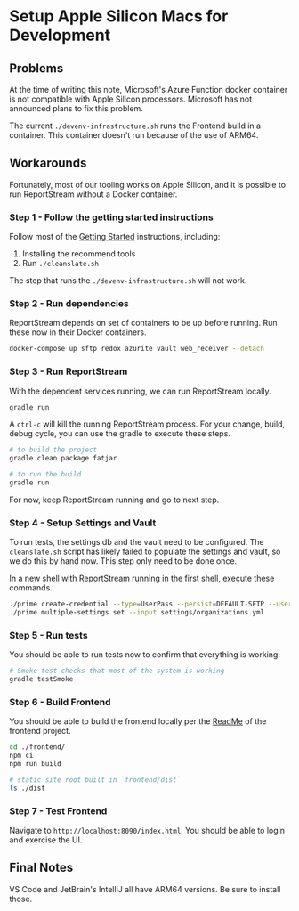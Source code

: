 # Setup Apple Silicon Macs for Development

## Problems

At the time of writing this note, Microsoft's Azure Function docker container is not compatible with Apple Silicon processors. 
Microsoft has not announced plans to fix this problem. 

The current `./devenv-infrastructure.sh` runs the Frontend build in a container. 
This container doesn't run because of the use of ARM64. 

## Workarounds

Fortunately, most of our tooling works on Apple Silicon, and it is possible to run ReportStream without a Docker container.  

### Step 1 - Follow the getting started instructions

Follow most of the [Getting Started](getting_started.md) instructions, including:

1. Installing the recommend tools 
2. Run `./cleanslate.sh`

The step that runs the `./devenv-infrastructure.sh` will not work. 

### Step 2 - Run dependencies

ReportStream depends on set of containers to be up before running. Run these now in their Docker containers.

```bash
docker-compose up sftp redox azurite vault web_receiver --detach
```

### Step 3 - Run ReportStream
With the dependent services running, we can run ReportStream locally. 

```bash
gradle run
```

A `ctrl-c` will kill the running ReportStream process. 
For your change, build, debug cycle, you can use the gradle to execute these steps. 

```bash
# to build the project
gradle clean package fatjar

# to run the build
gradle run
```

For now, keep ReportStream running and go to next step.

### Step 4 - Setup Settings and Vault
To run tests, the settings db and the vault need to be configured.
The `cleanslate.sh` script has likely failed to populate the settings and vault, so we do this by hand now.
This step only need to be done once. 

In a new shell with ReportStream running in the first shell, execute these commands.

```bash
./prime create-credential --type=UserPass --persist=DEFAULT-SFTP --user foo --pass pass 
./prime multiple-settings set --input settings/organizations.yml
```

### Step 5 - Run tests
You should be able to run tests now to confirm that everything is working. 

```bash
# Smoke test checks that most of the system is working
gradle testSmoke
```

### Step 6 - Build Frontend

You should be able to build the frontend locally per the [ReadMe](../frontend/readme.md) of the frontend project. 

```bash
cd ./frontend/
npm ci
npm run build

# static site root built in `frontend/dist`
ls ./dist
```

### Step 7 - Test Frontend

Navigate to `http://localhost:8090/index.html`. You should be able to login and exercise the UI. 

## Final Notes

VS Code and JetBrain's IntelliJ all have ARM64 versions. Be sure to install those. 
